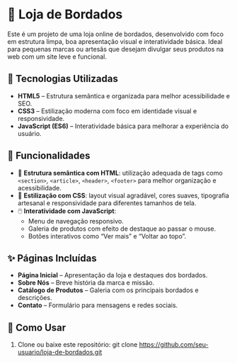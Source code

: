 # 🧵 Loja de Bordados

Este é um projeto de uma loja online de bordados, desenvolvido com foco em estrutura limpa, boa apresentação visual e interatividade básica. Ideal para pequenas marcas ou artesãs que desejam divulgar seus produtos na web com um site leve e funcional.


## 🚀 Tecnologias Utilizadas

- **HTML5** – Estrutura semântica e organizada para melhor acessibilidade e SEO.
- **CSS3** – Estilização moderna com foco em identidade visual e responsividade.
- **JavaScript (ES6)** – Interatividade básica para melhorar a experiência do usuário.

## 📌 Funcionalidades

- 📄 **Estrutura semântica com HTML**: utilização adequada de tags como `<section>`, `<article>`, `<header>`, `<footer>` para melhor organização e acessibilidade.
- 🎨 **Estilização com CSS**: layout visual agradável, cores suaves, tipografia artesanal e responsividade para diferentes tamanhos de tela.
- 🖱️ **Interatividade com JavaScript**:
  - Menu de navegação responsivo.
  - Galeria de produtos com efeito de destaque ao passar o mouse.
  - Botões interativos como “Ver mais” e “Voltar ao topo”.

## ✨ Páginas Incluídas

- **Página Inicial** – Apresentação da loja e destaques dos bordados.
- **Sobre Nós** – Breve história da marca e missão.
- **Catálogo de Produtos** – Galeria com os principais bordados e descrições.
- **Contato** – Formulário para mensagens e redes sociais.

## 📂 Como Usar

1. Clone ou baixe este repositório:
   git clone https://github.com/seu-usuario/loja-de-bordados.git
